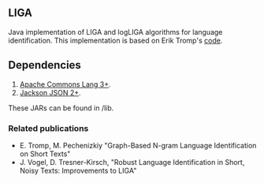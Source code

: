 ## LIGA

Java implementation of LIGA and logLIGA algorithms for language identification.
This implementation is based on Erik Tromp's [code](https://github.com/ErikTromp/LIGA).

## Dependencies

1. [Apache Commons Lang 3+](https://github.com/apache/commons-lang).
2. [Jackson JSON 2+](https://github.com/FasterXML/jackson).

These JARs can be found in /lib.

### Related publications
* E. Tromp, M. Pechenizkiy "Graph-Based N-gram Language Identification on Short Texts"
* J. Vogel, D. Tresner-Kirsch, "Robust Language Identification in Short, Noisy Texts: Improvements to LIGA"